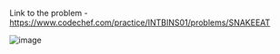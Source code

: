 Link to the problem - https://www.codechef.com/practice/INTBINS01/problems/SNAKEEAT


![image](https://github.com/Haleshot/Competitive-Programming/assets/57552973/7c85aee5-b56a-4e7c-a7b5-67b00426e8d4)
